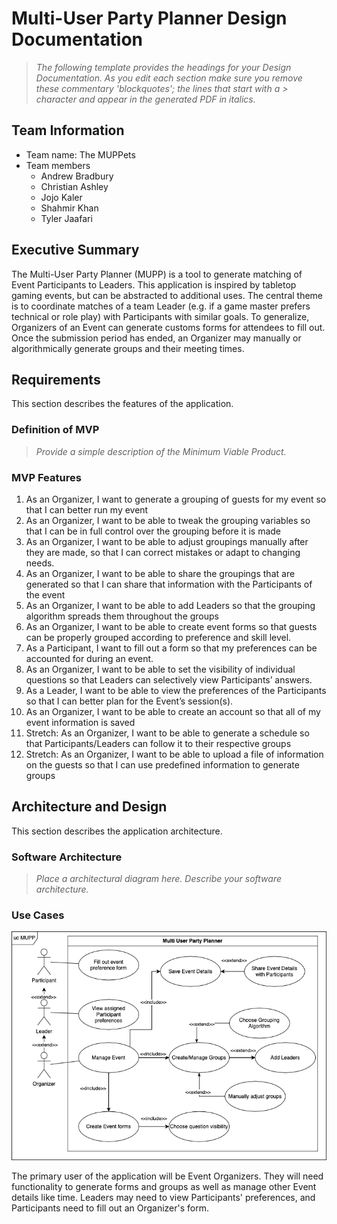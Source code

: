 
# Multi-User Party Planner Design Documentation

> _The following template provides the headings for your Design
> Documentation.  As you edit each section make sure you remove these
> commentary 'blockquotes'; the lines that start with a > character
> and appear in the generated PDF in italics._

## Team Information
* Team name: The MUPPets
* Team members
  * Andrew Bradbury
  * Christian Ashley
  * Jojo Kaler
  * Shahmir Khan
  * Tyler Jaafari

## Executive Summary

The Multi-User Party Planner (MUPP) is a tool to generate matching of Event
Participants to Leaders. This application is inspired by tabletop gaming
events, but can be abstracted to additional uses. The central theme is to
coordinate matches of a team Leader (e.g. if a game master prefers technical
or role play) with Participants with similar goals. To generalize, Organizers
of an Event can generate customs forms for attendees to fill out. Once the
submission period has ended, an Organizer may manually or algorithmically
generate groups and their meeting times.


## Requirements

This section describes the features of the application.

### Definition of MVP
> _Provide a simple description of the Minimum Viable Product._

### MVP Features
1. As an Organizer, I want to generate a grouping of guests for my event so
that I can better run my event
2. As an Organizer, I want to be able to tweak the grouping variables so that I
can be in full control over the grouping before it is made
3. As an Organizer, I want to be able to adjust groupings manually after they
are made, so that I can correct mistakes or adapt to changing needs.
4. As an Organizer, I want to be able to share the groupings that are generated
so that I can share that information with the Participants of the event
5. As an Organizer, I want to be able to add Leaders so that the grouping
algorithm spreads them throughout the groups
6. As an Organizer, I want to be able to create event forms so that guests can
be properly grouped according to preference and skill level.
7. As a Participant, I want to fill out a form so that my preferences can be
accounted for during an event.
8. As an Organizer, I want to be able to set the visibility of individual
questions so that Leaders can selectively view Participants’ answers.
9. As a Leader, I want to be able to view the preferences of the Participants
so that I can better plan for the Event’s session(s).
10. As an Organizer, I want to be able to create an account so that all of my
event information is saved
11. Stretch: As an Organizer, I want to be able to generate a schedule so that
Participants/Leaders can follow it to their respective groups
12. Stretch: As an Organizer, I want to be able to upload a file of information
on the guests so that I can use predefined information to generate groups


## Architecture and Design

This section describes the application architecture.

### Software Architecture
> _Place a architectural diagram here._
> _Describe your software architecture._


### Use Cases
![](imgs/party_planner-Use_Case.png)

The primary user of the application will be Event Organizers. They will need
functionality to generate forms and groups as well as manage other Event
details like time. Leaders may need to view Participants' preferences, and
Participants need to fill out an Organizer's form.

